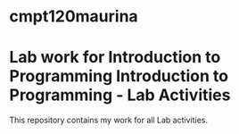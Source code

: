# cmpt120maurina
Lab work for Introduction to Programming
Introduction to Programming - Lab Activities
===============================================
This repository contains my work for all Lab activities.
